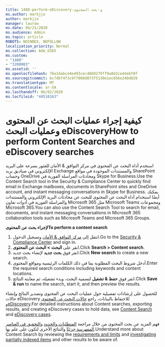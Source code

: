 ```yaml
---
title: 1488-perform-eDiscovery-و-بحث المحتوى
ms.author: markjjo
author: markjjo
manager: lauraw
ms.date: 04/21/2020
ms.audience: Admin
ms.topic: article
ROBOTS: NOINDEX, NOFOLLOW
localization_priority: Normal
ms.collection: Adm_O365
ms.custom:
- "1488"
- "3200003"
ms.assetid: ''
ms.openlocfilehash: 76e14abce4e493cec4869279ff9a8d2ce4debf0f
ms.sourcegitcommit: bc7d6f4f3c9f7060d073f5130e1ec856e248d020
ms.translationtype: MT
ms.contentlocale: ar-SA
ms.lasthandoff: 06/02/2020
ms.locfileid: "44510163"
---
```

# <a name="how-to-perform-content-searches-and-ediscovery-searches"></a><span data-ttu-id="d3bb9-102">كيفية إجراء عمليات البحث عن المحتوى وعمليات البحث eDiscovery</span><span class="sxs-lookup"><span data-stu-id="d3bb9-102">How to perform Content Searches and eDiscovery searches</span></span>

<span data-ttu-id="d3bb9-103">استخدم أداة البحث عن المحتوى في مركز التوافق & الأمان للعثور بسرعة على البريد الإلكتروني في صناديق بريد Exchange والمستندات الموجودة في مواقع SharePoint وحساب OneDrive ومحادثات المراسلة الفورية في Skype for Business.</span><span class="sxs-lookup"><span data-stu-id="d3bb9-103">Use the Content Search tool in the Security & Compliance Center to quickly find email in Exchange mailboxes, documents in SharePoint sites and OneDrive account, and instant messaging conversations in Skype for Business.</span></span> <span data-ttu-id="d3bb9-104">يمكنك أيضًا استخدام أداة البحث عن المحتوى للبحث عن محادثات البريد الإلكتروني والمستندات والمراسلة الفورية في أدوات تعاون Microsoft 365 مثل Microsoft Teams ومجموعات Microsoft 365.</span><span class="sxs-lookup"><span data-stu-id="d3bb9-104">You can also use the Content Search Tool to search for email, documents, and instant messaging conversations in Microsoft 365 collaboration tools such as Microsoft Teams and Microsoft 365 Groups.</span></span>

<span data-ttu-id="d3bb9-105">**لإجراء بحث عن المحتوى**</span><span class="sxs-lookup"><span data-stu-id="d3bb9-105">**To perform a content search**</span></span>

1. <span data-ttu-id="d3bb9-106">انتقل إلى [مركز التوافق & الأمان](https://protection.office.com) وتسجيل الدخول.</span><span class="sxs-lookup"><span data-stu-id="d3bb9-106">Go to the [Security & Compliance Center](https://protection.office.com) and sign in.</span></span>
2. <span data-ttu-id="d3bb9-107">انقر على **البحث > البحث عن المحتوى**.</span><span class="sxs-lookup"><span data-stu-id="d3bb9-107">Click **Search > Content search**.</span></span>
3. <span data-ttu-id="d3bb9-108">انقر فوق **بحث جديد** لإنشاء بحث جديد.</span><span class="sxs-lookup"><span data-stu-id="d3bb9-108">Click **New search** to create a new search.</span></span>
4. <span data-ttu-id="d3bb9-109">أدخل شروط البحث المطلوبة بما في ذلك الكلمات الرئيسية ومواقع المحتوى.</span><span class="sxs-lookup"><span data-stu-id="d3bb9-109">Enter the required search conditions including keywords and content locations.</span></span>  
5. <span data-ttu-id="d3bb9-110">انقر فوق **حفظ & تشغيل** لتسمية البحث، وبدء تشغيله، ثم معاينة النتائج.</span><span class="sxs-lookup"><span data-stu-id="d3bb9-110">Click **Save & run** to name the search, start it, and then preview the results.</span></span>

<span data-ttu-id="d3bb9-111">للحصول على إرشادات تفصيلية حول عمليات البحث عن المحتوى وتصدير النتائج وإنشاء حالات eDiscovery للاحتفاظ بالبيانات، راجع [حالات البحث عن المحتوى](https://docs.microsoft.com/microsoft-365/compliance/content-search) [وeDiscovery](https://docs.microsoft.com/microsoft-365/compliance/ediscovery-cases).</span><span class="sxs-lookup"><span data-stu-id="d3bb9-111">For detailed instructions about Content searches, exporting results, and creating eDiscovery cases to hold data, see [Content Search](https://docs.microsoft.com/microsoft-365/compliance/content-search) and [eDiscovery cases](https://docs.microsoft.com/microsoft-365/compliance/ediscovery-cases).</span></span>

<span data-ttu-id="d3bb9-112">فهم المزيد عن بحث المحتوى من خلال مراجعة [المتطلبات والحدود](https://docs.microsoft.com/microsoft-365/compliance/limits-for-content-search) [والتحقيق في العناصر المفهرسة جزئيًا](https://docs.microsoft.com/microsoft-365/compliance/investigating-partially-indexed-items-in-ediscovery) والنتائج الأخرى لتكون على علم بها.</span><span class="sxs-lookup"><span data-stu-id="d3bb9-112">Understand more about Content Search by reviewing the [requirements and limits](https://docs.microsoft.com/microsoft-365/compliance/limits-for-content-search) and  [investigating partially indexed items](https://docs.microsoft.com/microsoft-365/compliance/investigating-partially-indexed-items-in-ediscovery) and other results to be aware of.</span></span>